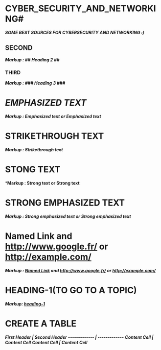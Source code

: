 # CYBER_SECURITY_AND_NETWORKING#
***SOME BEST SOURCES FOR CYBERSECURITY AND NETWORKING :)***

## SECOND ##
***Markup :  ## Heading 2 ##***

### THIRD ###
***Markup :  ### Heading 3 ###***

# _EMPHASIZED TEXT_ #
***Markup :  _Emphasized text_ or *Emphasized text****

# STRIKETHROUGH TEXT #
***Markup :  ~~Strikethrough text~~***

# STONG TEXT #
***Markup :  __Strong text__ or **Strong text****

# STRONG EMPHASIZED TEXT #
***Markup :  ___Strong emphasized text___ or ***Strong emphasized text******

# Named Link and http://www.google.fr/ or http://example.com/ #
***Markup :  [Named Link](http://www.google.fr/ "Named link title") and http://www.google.fr/ or <http://example.com/>***

# HEADING-1(TO GO TO A TOPIC) #
***Markup: [heading-1](#heading-1 "Goto heading-1")***


# CREATE A TABLE #

***First Header  | Second Header***
***------------- | -------------***
***Content Cell  | Content Cell***
***Content Cell  | Content Cell***

